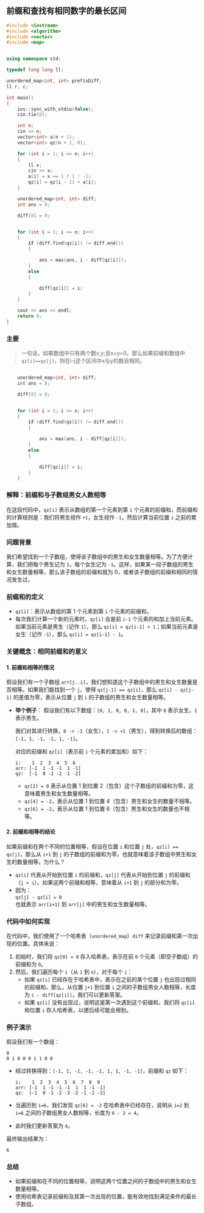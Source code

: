 ## 前缀和查找有相同数字的最长区间

```cpp
#include <iostream>
#include <algorithm>
#include <vector>
#include <map>


using namespace std;

typedef long long ll;

unordered_map<int, int> prefixDiff;
ll r, c;

int main()
{
    ios::sync_with_stdio(false);
    cin.tie(0);

    int n;
    cin >> n;
    vector<int> a(n + 1);
    vector<int> qz(n + 1, 0);

    for (int i = 1; i <= n; i++)
    {
        ll x;
        cin >> x;
        a[i] = x == 1 ? 1 : -1;
        qz[i] = qz[i - 1] + a[i];
    }

    unordered_map<int, int> diff; 
    int ans = 0;

    diff[0] = 0;


    for (int i = 1; i <= n; i++)
    {
        if (diff.find(qz[i]) != diff.end())
        {

            ans = max(ans, i - diff[qz[i]]);
        }
        else
        {

            diff[qz[i]] = i;
        }
    }

    cout << ans << endl;
    return 0;
}

```

### 主要

> 一句话，如果数组中只有两个数x,y;且x+y=0。那么如果前缀和数组中`qz[i]==qz[j]`，则在i-j这个区间中x与y的数目相同。

```cpp

    unordered_map<int, int> diff; 
    int ans = 0;

    diff[0] = 0;


    for (int i = 1; i <= n; i++)
    {
        if (diff.find(qz[i]) != diff.end())
        {

            ans = max(ans, i - diff[qz[i]]);
        }
        else
        {

            diff[qz[i]] = i;
        }
    }
```

### 解释：前缀和与子数组男女人数相等

在这段代码中，`qz[i]` 表示从数组的第一个元素到第 `i` 个元素的前缀和，而前缀和的计算规则是：我们将男生视作 `+1`，女生视作 `-1`，然后计算当前位置 `i` 之前的累加值。

### 问题背景

我们希望找到一个子数组，使得该子数组中的男生和女生数量相等。为了方便计算，我们把每个男生记为 `1`，每个女生记为 `-1`。这样，如果某一段子数组的男生和女生数量相等，那么该子数组的前缀和就为 0，或者该子数组的前缀和相同的情况发生过。

### **前缀和的定义**

- `qz[i]`：表示从数组的第 1 个元素到第 `i` 个元素的前缀和。
- 每次我们计算一个新的元素时，`qz[i]` 会是前 `i-1` 个元素的和加上当前元素。如果当前元素是男生（记作 `1`），那么 `qz[i] = qz[i-1] + 1`；如果当前元素是女生（记作 `-1`），那么 `qz[i] = qz[i-1] - 1`。

### 关键概念：相同前缀和的意义

#### 1. 前缀和相等的情况

假设我们有一个子数组 `arr[j..i]`，我们想知道这个子数组中的男生和女生数量是否相等。如果我们能找到一个 `j`，使得 `qz[j-1] == qz[i]`，那么 `qz[i] - qz[j-1]` 的差值为零，表示从位置 `j` 到 `i` 的子数组的男生和女生数量相等。

- **举个例子**： 假设我们有以下数组：`[0, 1, 0, 0, 1, 0]`，其中 `0` 表示女生，`1` 表示男生。

	我们对其进行转换，`0 -> -1`（女生），`1 -> +1`（男生），得到转换后的数组：`[-1, 1, -1, -1, 1, -1]`。

	对应的前缀和 `qz[i]`（表示前 `i` 个元素的累加和）如下：

	```
    i:    1  2  3  4  5  6
    arr: [-1  1 -1 -1  1 -1]
    qz:  [-1  0 -1 -2 -1 -2]
    ```

	- `qz[2] = 0` 表示从位置 1 到位置 2（包含）这个子数组的前缀和为零，这意味着男生和女生数量相等。
	- `qz[4] = -2`，表示从位置 1 到位置 4（包含）男生和女生的数量不相等。
	- `qz[6] = -2`，表示从位置 1 到位置 6（包含）男生和女生的数量也不相等。

#### 2. **前缀和相等的结论**

如果前缀和在两个不同的位置相等，假设在位置 `i` 和位置 `j` 处，`qz[i] == qz[j]`，那么从 `i+1` 到 `j` 的子数组的前缀和为零，也就意味着该子数组中男生和女生的数量相等。为什么？

- `qz[i]` 代表从开始到位置 `i` 的前缀和，`qz[j]` 代表从开始到位置 `j` 的前缀和（`j > i`）。如果这两个前缀和相等，意味着从 `i+1` 到 `j` 的部分和为零。
- 因为：  
	`qz[j] - qz[i] = 0`  
	也就表示 `arr[i+1]` 到 `arr[j]` 中的男生和女生数量相等。

### 代码中如何实现

在代码中，我们使用了一个哈希表（`unordered_map`）`diff` 来记录前缀和第一次出现的位置。具体来说：

1. 初始时，我们将 `qz[0] = 0` 存入哈希表，表示在前 `0` 个元素（即空子数组）的前缀和为 `0`。
2. 然后，我们遍历每个 `i`（从 `1` 到 `n`），对于每个 `i`：
	- 如果 `qz[i]` 已经存在于哈希表中，表示在之前的某个位置 `j` 也出现过相同的前缀和。那么，从位置 `j+1` 到位置 `i` 之间的子数组男女人数相等，长度为 `i - diff[qz[i]]`，我们可以更新答案。
	- 如果 `qz[i]` 没有出现过，说明这是第一次遇到这个前缀和，我们将 `qz[i]` 和位置 `i` 存入哈希表，以便后续可能会用到。

### 例子演示

假设我们有一个数组：

```
9
0 1 0 0 0 1 1 0 0
```

- 经过转换得到：`[-1, 1, -1, -1, -1, 1, 1, -1, -1]`，前缀和 `qz` 如下：

	```
    i:    1  2  3  4  5  6  7  8  9
    arr: [-1  1 -1 -1 -1  1  1 -1 -1]
    qz:  [-1  0 -1 -2 -3 -2 -1 -2 -3]
    ```

- 当遍历到 `i=6`，我们发现 `qz[6] = -2` 在哈希表中已经存在，说明从 `i=2` 到 `i=6` 之间的子数组男女人数相等，长度为 `6 - 2 = 4`。
	
- 此时我们更新答案为 `4`。

最终输出结果为：

```
6
```

### 总结

- 如果前缀和在不同的位置相等，说明这两个位置之间的子数组中的男生和女生数量相等。
- 使用哈希表记录前缀和及其第一次出现的位置，能有效地找到满足条件的最长子数组。
